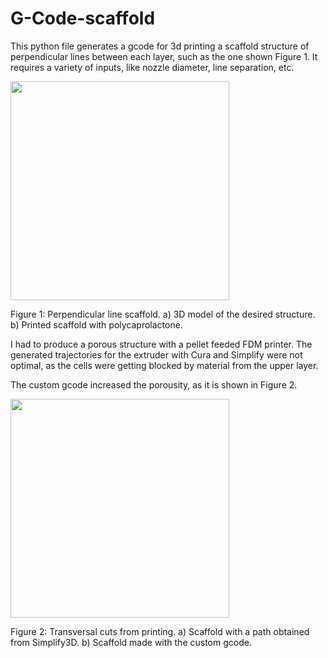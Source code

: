 # G-Code-scaffold

This python file generates a gcode for 3d printing a scaffold structure of perpendicular lines between each layer, such as the one shown Figure 1. It requires a variety of inputs, like nozzle diameter, line separation, etc. 

<img src="/imgs/scf.png" width="350">

Figure 1: Perpendicular line scaffold. a) 3D model of the desired structure. b) Printed scaffold with polycaprolactone.

I had to produce a porous structure with a pellet feeded FDM printer. The generated trajectories for the extruder with Cura and Simplify were not optimal, as the cells were getting blocked by material from the upper layer.

The custom gcode increased the porousity, as it is shown in Figure 2. 

<img src="/imgs/cut.png" width="350">

Figure 2: Transversal cuts from printing. a) Scaffold with a path obtained from Simplify3D. b) Scaffold made with the custom gcode.